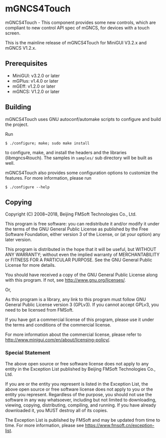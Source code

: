 # mGNCS4Touch

mGNCS4Touch - This component provides some new controls, which are compliant
to new control API spec of mGNCS, for devices with a touch screen.

This is the mainline release of mGNCS4Touch for MiniGUI V3.2.x and mGNCS V1.2.x.

## Prerequisites

  * MiniGUI: v3.2.0 or later
  * mGPlus: v1.4.0 or later
  * mGEff: v1.2.0 or later
  * mGNCS: V1.2.0 or later

## Building

mGNCS4Touch uses GNU autoconf/automake scripts to configure and build the project.

Run

    $ ./configure; make; sudo make install

to configure, make, and install the headers and the libraries (libmgncs4touch).
The samples in `samples/` sub directory will be built as well.

mGNCS4Touch also provides some configuration options to customize the features.
For more information, please run

    $ ./configure --help

## Copying

Copyright (C) 2008~2018, Beijing FMSoft Technologies Co., Ltd.

This program is free software: you can redistribute it and/or modify
it under the terms of the GNU General Public License as published by
the Free Software Foundation, either version 3 of the License, or
(at your option) any later version.

This program is distributed in the hope that it will be useful,
but WITHOUT ANY WARRANTY; without even the implied warranty of
MERCHANTABILITY or FITNESS FOR A PARTICULAR PURPOSE.  See the
GNU General Public License for more details.

You should have received a copy of the GNU General Public License
along with this program.  If not, see <http://www.gnu.org/licenses/>.

Or,

As this program is a library, any link to this program must follow
GNU General Public License version 3 (GPLv3). If you cannot accept
GPLv3, you need to be licensed from FMSoft.

If you have got a commercial license of this program, please use it
under the terms and conditions of the commercial license.

For more information about the commercial license, please refer to
<http://www.minigui.com/en/about/licensing-policy/>.

### Special Statement

The above open source or free software license does
not apply to any entity in the Exception List published by
Beijing FMSoft Technologies Co., Ltd.

If you are or the entity you represent is listed in the Exception List,
the above open source or free software license does not apply to you
or the entity you represent. Regardless of the purpose, you should not
use the software in any way whatsoever, including but not limited to
downloading, viewing, copying, distributing, compiling, and running.
If you have already downloaded it, you MUST destroy all of its copies.

The Exception List is published by FMSoft and may be updated
from time to time. For more information, please see
<https://www.fmsoft.cn/exception-list>.

